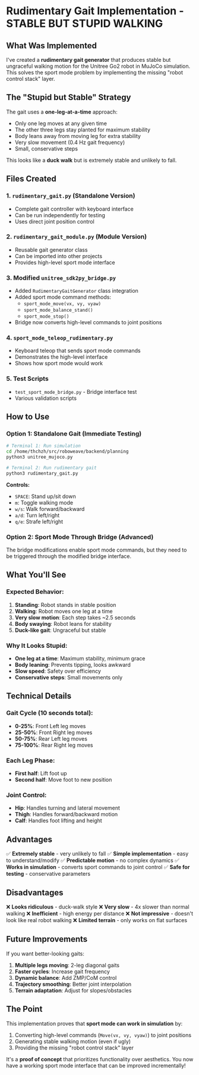 # Rudimentary Gait Implementation - STABLE BUT STUPID WALKING

## What Was Implemented

I've created a **rudimentary gait generator** that produces stable but ungraceful walking motion for the Unitree Go2 robot in MuJoCo simulation. This solves the sport mode problem by implementing the missing "robot control stack" layer.

## The "Stupid but Stable" Strategy

The gait uses a **one-leg-at-a-time** approach:
- Only one leg moves at any given time
- The other three legs stay planted for maximum stability
- Body leans away from moving leg for extra stability
- Very slow movement (0.4 Hz gait frequency)
- Small, conservative steps

This looks like a **duck walk** but is extremely stable and unlikely to fall.

## Files Created

### 1. `rudimentary_gait.py` (Standalone Version)
- Complete gait controller with keyboard interface
- Can be run independently for testing
- Uses direct joint position control

### 2. `rudimentary_gait_module.py` (Module Version)  
- Reusable gait generator class
- Can be imported into other projects
- Provides high-level sport mode interface

### 3. Modified `unitree_sdk2py_bridge.py`
- Added `RudimentaryGaitGenerator` class integration
- Added sport mode command methods:
  - `sport_mode_move(vx, vy, vyaw)`
  - `sport_mode_balance_stand()`
  - `sport_mode_stop()`
- Bridge now converts high-level commands to joint positions

### 4. `sport_mode_teleop_rudimentary.py`
- Keyboard teleop that sends sport mode commands
- Demonstrates the high-level interface
- Shows how sport mode would work

### 5. Test Scripts
- `test_sport_mode_bridge.py` - Bridge interface test
- Various validation scripts

## How to Use

### Option 1: Standalone Gait (Immediate Testing)
```bash
# Terminal 1: Run simulation
cd /home/thchzh/src/roboweave/backend/planning
python3 unitree_mujoco.py

# Terminal 2: Run rudimentary gait
python3 rudimentary_gait.py
```

**Controls:**
- `SPACE`: Stand up/sit down
- `m`: Toggle walking mode  
- `w/s`: Walk forward/backward
- `a/d`: Turn left/right
- `q/e`: Strafe left/right

### Option 2: Sport Mode Through Bridge (Advanced)
The bridge modifications enable sport mode commands, but they need to be triggered through the modified bridge interface.

## What You'll See

### Expected Behavior:
1. **Standing**: Robot stands in stable position
2. **Walking**: Robot moves one leg at a time
3. **Very slow motion**: Each step takes ~2.5 seconds
4. **Body swaying**: Robot leans for stability
5. **Duck-like gait**: Ungraceful but stable

### Why It Looks Stupid:
- **One leg at a time**: Maximum stability, minimum grace
- **Body leaning**: Prevents tipping, looks awkward  
- **Slow speed**: Safety over efficiency
- **Conservative steps**: Small movements only

## Technical Details

### Gait Cycle (10 seconds total):
- **0-25%**: Front Left leg moves
- **25-50%**: Front Right leg moves  
- **50-75%**: Rear Left leg moves
- **75-100%**: Rear Right leg moves

### Each Leg Phase:
- **First half**: Lift foot up
- **Second half**: Move foot to new position

### Joint Control:
- **Hip**: Handles turning and lateral movement
- **Thigh**: Handles forward/backward motion
- **Calf**: Handles foot lifting and height

## Advantages

✅ **Extremely stable** - very unlikely to fall
✅ **Simple implementation** - easy to understand/modify
✅ **Predictable motion** - no complex dynamics
✅ **Works in simulation** - converts sport commands to joint control
✅ **Safe for testing** - conservative parameters

## Disadvantages

❌ **Looks ridiculous** - duck-walk style
❌ **Very slow** - 4x slower than normal walking
❌ **Inefficient** - high energy per distance
❌ **Not impressive** - doesn't look like real robot walking
❌ **Limited terrain** - only works on flat surfaces

## Future Improvements

If you want better-looking gaits:
1. **Multiple legs moving**: 2-leg diagonal gaits
2. **Faster cycles**: Increase gait frequency  
3. **Dynamic balance**: Add ZMP/CoM control
4. **Trajectory smoothing**: Better joint interpolation
5. **Terrain adaptation**: Adjust for slopes/obstacles

## The Point

This implementation proves that **sport mode can work in simulation** by:
1. Converting high-level commands (`Move(vx, vy, vyaw)`) to joint positions
2. Generating stable walking motion (even if ugly)
3. Providing the missing "robot control stack" layer

It's a **proof of concept** that prioritizes functionality over aesthetics. You now have a working sport mode interface that can be improved incrementally!
